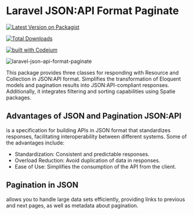 # Laravel JSON:API Format Paginate

[![Latest Version on Packagist](https://img.shields.io/packagist/v/oscabrera/laravel-json-api-format-paginate.svg?style=flat-square)](https://packagist.org/packages/oscabrera/laravel-json-api-format-paginate)

[![Total Downloads](https://img.shields.io/packagist/dt/oscabrera/laravel-json-api-format-paginate.svg?style=flat-square)](https://packagist.org/packages/oscabrera/laravel-json-api-format-paginate)

[![built with Codeium](https://codeium.com/badges/main)](https://codeium.com)

![laravel-json-api-format-paginate](https://socialify.git.ci/Oscabrera/laravel-json-api-format-paginate/image?language=1&name=1&owner=1&pattern=Floating%20Cogs&theme=Auto)

This package provides three classes for responding with Resource and Collection in JSON:API format. Simplifies the
transformation of Eloquent models and pagination results into JSON:API-compliant responses. Additionally, it integrates
filtering and sorting capabilities using Spatie packages.

## Advantages of JSON  and Pagination JSON:API

is a specification for building APIs in JSON format that standardizes responses, facilitating interoperability between
different systems. Some of the advantages include:

- Standardization: Consistent and predictable responses.
- Overload Reduction: Avoid duplication of data in responses.
- Ease of Use: Simplifies the consumption of the API from the client.

## Pagination in JSON

allows you to handle large data sets efficiently, providing links to previous and next pages, as well as metadata about
pagination.